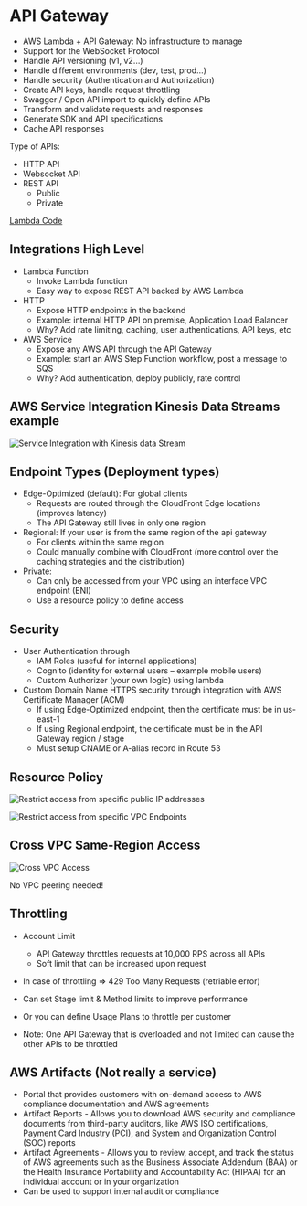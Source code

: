 # API Gateway

- AWS Lambda + API Gateway: No infrastructure to manage
- Support for the WebSocket Protocol
- Handle API versioning (v1, v2…)
- Handle different environments (dev, test, prod…)
- Handle security (Authentication and Authorization)
- Create API keys, handle request throttling
- Swagger / Open API import to quickly define APIs
- Transform and validate requests and responses
- Generate SDK and API specifications
- Cache API responses

Type of APIs:

- HTTP API
- Websocket API
- REST API
  - Public
  - Private

[Lambda Code](../sample_codes/api-gateway/lambda-code.py)

## Integrations High Level

- Lambda Function
  - Invoke Lambda function
  - Easy way to expose REST API backed by AWS Lambda
- HTTP
  - Expose HTTP endpoints in the backend
  - Example: internal HTTP API on premise, Application Load Balancer
  - Why? Add rate limiting, caching, user authentications, API keys, etc
- AWS Service
  - Expose any AWS API through the API Gateway
  - Example: start an AWS Step Function workflow, post a message to SQS
  - Why? Add authentication, deploy publicly, rate control

## AWS Service Integration Kinesis Data Streams example

![Service Integration with Kinesis data Stream](./api_gateway_kinesis_integration.png)

## Endpoint Types (Deployment types)

- Edge-Optimized (default): For global clients
  - Requests are routed through the CloudFront Edge locations (improves latency)
  - The API Gateway still lives in only one region
- Regional: If your user is from the same region of the api gateway
  - For clients within the same region
  - Could manually combine with CloudFront (more control over the caching strategies and the distribution)
- Private:
  - Can only be accessed from your VPC using an interface VPC endpoint (ENI)
  - Use a resource policy to define access

## Security

- User Authentication through
  - IAM Roles (useful for internal applications)
  - Cognito (identity for external users – example mobile users)
  - Custom Authorizer (your own logic) using lambda
- Custom Domain Name HTTPS security through integration with AWS Certificate Manager (ACM)
  - If using Edge-Optimized endpoint, then the certificate must be in us-east-1
  - If using Regional endpoint, the certificate must be in the API Gateway region / stage
  - Must setup CNAME or A-alias record in Route 53

## Resource Policy

![Restrict access from specific public IP addresses](./api_gateway_resource_policy_restrict_public_ip.png)

![Restrict access from specific VPC Endpoints](./api_gateway_resource_policy_restrict_vpc_endpoints.png)

## Cross VPC Same-Region Access

![Cross VPC Access](./api_gateway_cross_vpc_same_region_access.png)

No VPC peering needed!

## Throttling

- Account Limit
  - API Gateway throttles requests at 10,000 RPS across all APIs
  - Soft limit that can be increased upon request
- In case of throttling => 429 Too Many Requests (retriable error)
- Can set Stage limit & Method limits to improve performance
- Or you can define Usage Plans to throttle per customer

- Note: One API Gateway that is overloaded and not limited can cause
the other APIs to be throttled

## AWS Artifacts (Not really a service)

- Portal that provides customers with on-demand access to AWS compliance documentation and AWS agreements
- Artifact Reports - Allows you to download AWS security and compliance documents from third-party auditors, like AWS ISO certifications, Payment Card Industry (PCI), and System and Organization Control (SOC) reports
- Artifact Agreements - Allows you to review, accept, and track the status of AWS agreements such as the Business Associate Addendum (BAA) or the Health Insurance Portability and Accountability Act (HIPAA) for an individual account or in your organization
- Can be used to support internal audit or compliance
